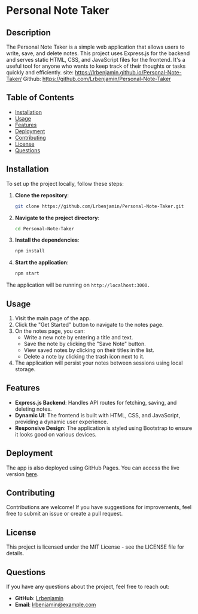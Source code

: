 # Personal Note Taker

## Description

The Personal Note Taker is a simple web application that allows users to write, save, and delete notes. This project uses Express.js for the backend and serves static HTML, CSS, and JavaScript files for the frontend. It's a useful tool for anyone who wants to keep track of their thoughts or tasks quickly and efficiently.
site: https://lrbenjamin.github.io/Personal-Note-Taker/
Github: https://github.com/Lrbenjamin/Personal-Note-Taker

## Table of Contents

- [Installation](#installation)
- [Usage](#usage)
- [Features](#features)
- [Deployment](#deployment)
- [Contributing](#contributing)
- [License](#license)
- [Questions](#questions)

## Installation

To set up the project locally, follow these steps:

1. **Clone the repository**:
   ```bash
   git clone https://github.com/Lrbenjamin/Personal-Note-Taker.git

2. **Navigate to the project directory**:
    ```bash 
    cd Personal-Note-Taker

3. **Install the dependencies**:
    ```bash
    npm install

4. **Start the application**:
    ```bash
    npm start

The application will be running on `http://localhost:3000.`

## Usage

1. Visit the main page of the app.
2. Click the "Get Started" button to navigate to the notes page.
3. On the notes page, you can:
   - Write a new note by entering a title and text.
   - Save the note by clicking the "Save Note" button.
   - View saved notes by clicking on their titles in the list.
   - Delete a note by clicking the trash icon next to it.
4. The application will persist your notes between sessions using local storage.

## Features

- **Express.js Backend**: Handles API routes for fetching, saving, and deleting notes.
- **Dynamic UI**: The frontend is built with HTML, CSS, and JavaScript, providing a dynamic user experience.
- **Responsive Design**: The application is styled using Bootstrap to ensure it looks good on various devices.

## Deployment

The app is also deployed using GitHub Pages. You can access the live version [here](https://lrbenjamin.github.io/Personal-Note-Taker/).

## Contributing

Contributions are welcome! If you have suggestions for improvements, feel free to submit an issue or create a pull request.

## License

This project is licensed under the MIT License - see the LICENSE file for details.

## Questions

If you have any questions about the project, feel free to reach out:

- **GitHub**: [Lrbenjamin](https://github.com/Lrbenjamin)
- **Email**: lrbenjamin@example.com
